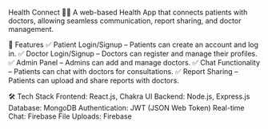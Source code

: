 Health Connect 🏥💬
A web-based Health App that connects patients with doctors, allowing seamless communication, report sharing, and doctor management.

🚀 Features
✅ Patient Login/Signup – Patients can create an account and log in.
✅ Doctor Login/Signup – Doctors can register and manage their profiles.
✅ Admin Panel – Admins can add and manage doctors.
✅ Chat Functionality – Patients can chat with doctors for consultations.
✅ Report Sharing – Patients can upload and share reports with doctors.


🛠️ Tech Stack
Frontend: React.js, Chakra UI
Backend: Node.js, Express.js
Database: MongoDB
Authentication: JWT (JSON Web Token)
Real-time Chat: Firebase
File Uploads: Firebase
